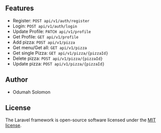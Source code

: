 ## Features

- Register: `POST api/v1/auth/register`
- Login: `POST api/v1/auth/login`
- Update Profile: `PATCH api/v1/profile`
- Get Profile: `GET api/v1/profile`
- Add pizza: `POST api/v1/pizza`
- Get menu/Get all: `GET api/v1/pizza`
- Get single Pizza: `GET api/v1/pizza/{pizzaId}`
- Delete pizza: `POST api/v1/pizza/{pizzaId}`
- Update pizza: `POST api/v1/pizza/{pizzaId}`

## Author

- Odumah Solomon

## License

The Laravel framework is open-source software licensed under the [MIT license](https://opensource.org/licenses/MIT).
